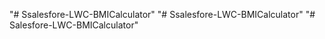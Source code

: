 "# Ssalesfore-LWC-BMICalculator" 
"# Ssalesfore-LWC-BMICalculator" 
"# Salesfore-LWC-BMICalculator" 
